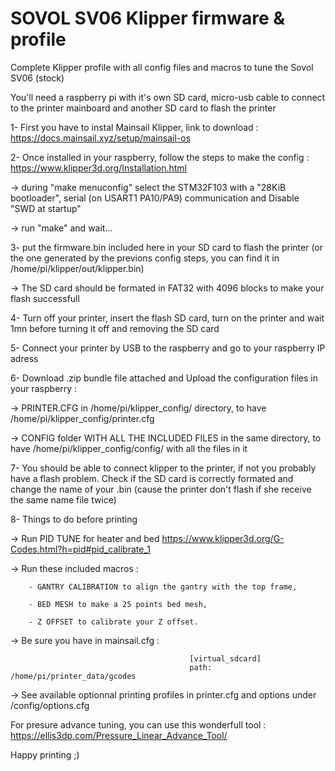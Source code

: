 # SOVOL SV06 Klipper firmware & profile
Complete Klipper profile with all config files and macros to tune the Sovol SV06 (stock)

You'll need a raspberry pi with it's own SD card, micro-usb cable to connect to the printer mainboard and another SD card to flash the printer

1- First you have to instal Mainsail Klipper, link to download : https://docs.mainsail.xyz/setup/mainsail-os


2- Once installed in your raspberry, follow the steps to make the config : https://www.klipper3d.org/Installation.html

  -> during "make menuconfig" select the STM32F103 with a "28KiB bootloader", serial (on USART1 PA10/PA9) communication and Disable "SWD at startup"
  
  -> run "make" and wait...


3- put the firmware.bin included here in your SD card to flash the printer (or the one generated by the previons config steps, you can find it in /home/pi/klipper/out/klipper.bin)

  -> The SD card should be formated in FAT32 with 4096 blocks to make your flash successfull
  
  
4- Turn off your printer, insert the flash SD card, turn on the printer and wait 1mn before turning it off and removing the SD card


5- Connect your printer by USB to the raspberry and go to your raspberry IP adress


6- Download .zip bundle file attached and Upload the configuration files in your raspberry :

  -> PRINTER.CFG in /home/pi/klipper_config/ directory, to have /home/pi/klipper_config/printer.cfg
  
  -> CONFIG folder WITH ALL THE INCLUDED FILES in the same directory, to have /home/pi/klipper_config/config/ with all the files in it
  
  
7- You should be able to connect klipper to the printer, if not you probably have a flash problem. Check if the SD card is correctly formated and change the name of your .bin (cause the printer don't flash if she receive the same name file twice)
  
  
8- Things to do before printing

  -> Run PID TUNE for heater and bed https://www.klipper3d.org/G-Codes.html?h=pid#pid_calibrate_1
  
  -> Run these included macros : 
  
        - GANTRY CALIBRATION to align the gantry with the top frame,
        
        - BED MESH to make a 25 points bed mesh,
        
        - Z OFFSET to calibrate your Z offset.
        
  -> Be sure you have in mainsail.cfg :
  
                                            [virtual_sdcard]
                                            path: /home/pi/printer_data/gcodes
                                            
  -> See available optionnal printing profiles in printer.cfg and options under /config/options.cfg
  
  For presure advance tuning, you can use this wonderfull tool : https://ellis3dp.com/Pressure_Linear_Advance_Tool/
  
 Happy printing ;)
